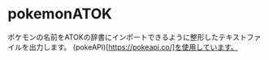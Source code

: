 # pokemonATOK

ポケモンの名前をATOKの辞書にインポートできるように整形したテキストファイルを出力します。
(pokeAPI)[https://pokeapi.co/]を使用しています。
